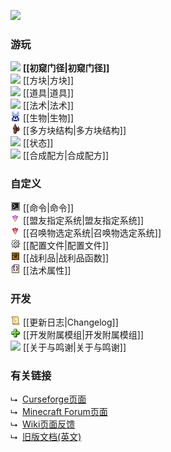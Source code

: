 [![](https://github.com/yuwanjun564/Wizardry-Wiki/blob/master/images/misc/logo.png)](https://github.com/Electroblob77/Wizardry/wiki)
### 游玩
![](https://github.com/Electroblob77/Wizardry/blob/1.12.2/src/main/resources/assets/ebwizardry/textures/items/wizard_handbook.png) **[[初窥门径|初窥门径]]**  
![](https://github.com/Electroblob77/Wizardry/blob/1.12.2/src/main/resources/assets/ebwizardry/textures/items/transportation_stone.png) [[方块|方块]]  
![](https://github.com/Electroblob77/Wizardry/blob/1.12.2/src/main/resources/assets/ebwizardry/textures/items/wand_master.png) [[道具|道具]]  
![](https://github.com/Electroblob77/Wizardry/blob/1.12.2/src/main/resources/assets/ebwizardry/textures/items/spell_book.png) [[法术|法术]]  
![](images/icons/spirit_wolf.png) [[生物|生物]]  
![](images/icons/wizard_tower.png) [[多方块结构|多方块结构]]  
![](https://github.com/Electroblob77/Wizardry/blob/1.12.2/src/main/resources/assets/ebwizardry/textures/gui/potion_icon_frost.png) [[状态]]  
![](https://github.com/Electroblob77/Wizardry/blob/1.12.2/src/main/resources/assets/ebwizardry/textures/items/scroll.png) [[合成配方|合成配方]]  
### 自定义
![](images/icons/commands.png) [[命令|命令]]  
![](images/icons/pointer.png) [[盟友指定系统|盟友指定系统]]  
![](images/icons/target_pointer.png) [[召唤物选定系统|召唤物选定系统]]  
![](images/icons/configuration.png) [[配置文件|配置文件]]  
![](images/icons/loot_functions.png) [[战利品|战利品函数]]  
![](images/icons/spell_properties.png) [[法术属性]]
### 开发
![](images/icons/parchment.png) [[更新日志|Changelog]]  
![](images/icons/addon_development.png) [[开发附属模组|开发附属模组]]  
![](https://github.com/Electroblob77/Wizardry/blob/1.12.2/src/main/resources/assets/ebwizardry/textures/items/crystal_magic.png) [[关于与鸣谢|关于与鸣谢]]  
### 有关链接
&#x2ba1;&nbsp; [Curseforge页面](https://minecraft.curseforge.com/projects/electroblobs-wizardry)  
&#x2ba1;&nbsp; [Minecraft Forum页面](https://www.minecraftforum.net/forums/mapping-and-modding-java-edition/minecraft-mods/2818029-electroblobs-wizardry-the-expandable-rpg-magic-mod)  
&#x2ba1;&nbsp; [Wiki页面反馈](https://ftb.gamepedia.com/Electroblob%27s_Wizardry)  
&#x2ba1;&nbsp; [旧版文档(英文)](https://minecraft.curseforge.com/projects/electroblobs-wizardry/pages/index)
